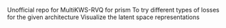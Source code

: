 Unofficial repo for MultiKWS-RVQ for prism
To try different types of losses for the given architecture
Visualize the latent space representations
